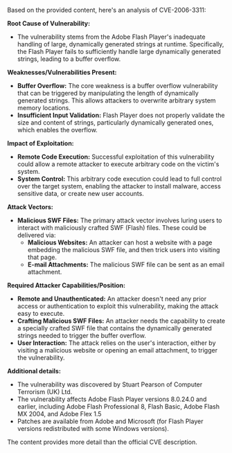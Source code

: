 Based on the provided content, here's an analysis of CVE-2006-3311:

**Root Cause of Vulnerability:**

*   The vulnerability stems from the Adobe Flash Player's inadequate handling of large, dynamically generated strings at runtime. Specifically, the Flash Player fails to sufficiently handle large dynamically generated strings, leading to a buffer overflow.

**Weaknesses/Vulnerabilities Present:**

*   **Buffer Overflow:** The core weakness is a buffer overflow vulnerability that can be triggered by manipulating the length of dynamically generated strings. This allows attackers to overwrite arbitrary system memory locations.
*   **Insufficient Input Validation:** Flash Player does not properly validate the size and content of strings, particularly dynamically generated ones, which enables the overflow.

**Impact of Exploitation:**

*   **Remote Code Execution:** Successful exploitation of this vulnerability could allow a remote attacker to execute arbitrary code on the victim's system.
*   **System Control:** This arbitrary code execution could lead to full control over the target system, enabling the attacker to install malware, access sensitive data, or create new user accounts.

**Attack Vectors:**

*   **Malicious SWF Files:** The primary attack vector involves luring users to interact with maliciously crafted SWF (Flash) files. These could be delivered via:
    *   **Malicious Websites:** An attacker can host a website with a page embedding the malicious SWF file, and then trick users into visiting that page.
    *   **E-mail Attachments:** The malicious SWF file can be sent as an email attachment.

**Required Attacker Capabilities/Position:**

*   **Remote and Unauthenticated:** An attacker doesn't need any prior access or authentication to exploit this vulnerability, making the attack easy to execute.
*   **Crafting Malicious SWF Files:** An attacker needs the capability to create a specially crafted SWF file that contains the dynamically generated strings needed to trigger the buffer overflow.
*   **User Interaction:** The attack relies on the user's interaction, either by visiting a malicious website or opening an email attachment, to trigger the vulnerability.

**Additional details:**

*   The vulnerability was discovered by Stuart Pearson of Computer Terrorism (UK) Ltd.
*   The vulnerability affects Adobe Flash Player versions 8.0.24.0 and earlier, including Adobe Flash Professional 8, Flash Basic, Adobe Flash MX 2004, and Adobe Flex 1.5
*   Patches are available from Adobe and Microsoft (for Flash Player versions redistributed with some Windows versions).

The content provides more detail than the official CVE description.
